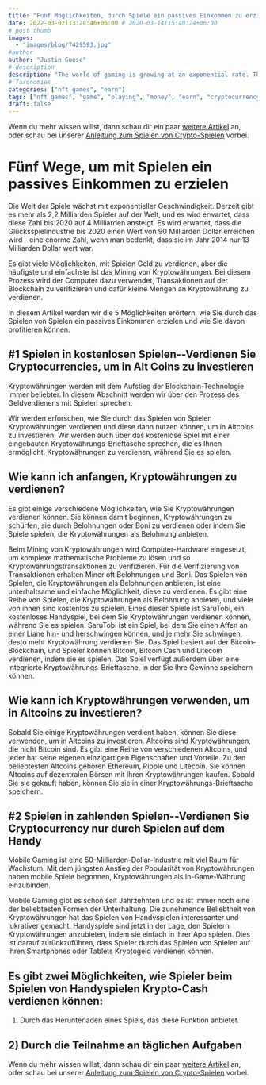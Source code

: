 ```yaml
---
title: "Fünf Möglichkeiten, durch Spiele ein passives Einkommen zu erzielen "
date: 2022-03-02T13:28:46+06:00 # 2020-03-14T15:40:24+06:00
# post thumb
images:
  - "images/blog/7429593.jpg"
#author
author: "Justin Guese"
# description
description: "The world of gaming is growing at an exponential rate. There are now more than 2.2 billion gamers in the world and this number is expected to grow to 4 billion "
# Taxonomies
categories: ["nft games", "earn"]
tags: ["nft games", "game", "playing", "money", "earn", "cryptocurrency", "games"]
draft: false
---
```



Wenn du mehr wissen willst, dann schau dir ein paar [weitere Artikel](/blog/) an, oder schau bei unserer [Anleitung zum Spielen von Crypto-Spielen](/services/how-do-i-get-started/) vorbei.

# Fünf Wege, um mit Spielen ein passives Einkommen zu erzielen 

Die Welt der Spiele wächst mit exponentieller Geschwindigkeit. Derzeit gibt es mehr als 2,2 Milliarden Spieler auf der Welt, und es wird erwartet, dass diese Zahl bis 2020 auf 4 Milliarden ansteigt. Es wird erwartet, dass die Glücksspielindustrie bis 2020 einen Wert von 90 Milliarden Dollar erreichen wird - eine enorme Zahl, wenn man bedenkt, dass sie im Jahr 2014 nur 13 Milliarden Dollar wert war.

Es gibt viele Möglichkeiten, mit Spielen Geld zu verdienen, aber die häufigste und einfachste ist das Mining von Kryptowährungen. Bei diesem Prozess wird der Computer dazu verwendet, Transaktionen auf der Blockchain zu verifizieren und dafür kleine Mengen an Kryptowährung zu verdienen.

In diesem Artikel werden wir die 5 Möglichkeiten erörtern, wie Sie durch das Spielen von Spielen ein passives Einkommen erzielen und wie Sie davon profitieren können.

## #1 Spielen in kostenlosen Spielen--Verdienen Sie Cryptocurrencies, um in Alt Coins zu investieren

Kryptowährungen werden mit dem Aufstieg der Blockchain-Technologie immer beliebter. In diesem Abschnitt werden wir über den Prozess des Geldverdienens mit Spielen sprechen. 

Wir werden erforschen, wie Sie durch das Spielen von Spielen Kryptowährungen verdienen und diese dann nutzen können, um in Altcoins zu investieren. Wir werden auch über das kostenlose Spiel mit einer eingebauten Kryptowährungs-Brieftasche sprechen, die es Ihnen ermöglicht, Kryptowährungen zu verdienen, während Sie es spielen.

## Wie kann ich anfangen, Kryptowährungen zu verdienen? 

Es gibt einige verschiedene Möglichkeiten, wie Sie Kryptowährungen verdienen können. Sie können damit beginnen, Kryptowährungen zu schürfen, sie durch Belohnungen oder Boni zu verdienen oder indem Sie Spiele spielen, die Kryptowährungen als Belohnung anbieten.

Beim Mining von Kryptowährungen wird Computer-Hardware eingesetzt, um komplexe mathematische Probleme zu lösen und so Kryptowährungstransaktionen zu verifizieren. Für die Verifizierung von Transaktionen erhalten Miner oft Belohnungen und Boni. Das Spielen von Spielen, die Kryptowährungen als Belohnungen anbieten, ist eine unterhaltsame und einfache Möglichkeit, diese zu verdienen. Es gibt eine Reihe von Spielen, die Kryptowährungen als Belohnung anbieten, und viele von ihnen sind kostenlos zu spielen. Eines dieser Spiele ist SaruTobi, ein kostenloses Handyspiel, bei dem Sie Kryptowährungen verdienen können, während Sie es spielen. SaruTobi ist ein Spiel, bei dem Sie einen Affen an einer Liane hin- und herschwingen können, und je mehr Sie schwingen, desto mehr Kryptowährung verdienen Sie. Das Spiel basiert auf der Bitcoin-Blockchain, und Spieler können Bitcoin, Bitcoin Cash und Litecoin verdienen, indem sie es spielen. Das Spiel verfügt außerdem über eine integrierte Kryptowährungs-Brieftasche, in der Sie Ihre Gewinne speichern können.

## Wie kann ich Kryptowährungen verwenden, um in Altcoins zu investieren? 

Sobald Sie einige Kryptowährungen verdient haben, können Sie diese verwenden, um in Altcoins zu investieren. Altcoins sind Kryptowährungen, die nicht Bitcoin sind. Es gibt eine Reihe von verschiedenen Altcoins, und jeder hat seine eigenen einzigartigen Eigenschaften und Vorteile. Zu den beliebtesten Altcoins gehören Ethereum, Ripple und Litecoin. Sie können Altcoins auf dezentralen Börsen mit Ihren Kryptowährungen kaufen. Sobald Sie sie gekauft haben, können Sie sie in einer Kryptowährungs-Brieftasche speichern.

## #2 Spielen in zahlenden Spielen--Verdienen Sie Cryptocurrency nur durch Spielen auf dem Handy

Mobile Gaming ist eine 50-Milliarden-Dollar-Industrie mit viel Raum für Wachstum. Mit dem jüngsten Anstieg der Popularität von Kryptowährungen haben mobile Spiele begonnen, Kryptowährungen als In-Game-Währung einzubinden.

Mobile Gaming gibt es schon seit Jahrzehnten und es ist immer noch eine der beliebtesten Formen der Unterhaltung. Die zunehmende Beliebtheit von Kryptowährungen hat das Spielen von Handyspielen interessanter und lukrativer gemacht. Handyspiele sind jetzt in der Lage, den Spielern Kryptowährungen anzubieten, indem sie einfach in ihrer App spielen. Dies ist darauf zurückzuführen, dass Spieler durch das Spielen von Spielen auf ihren Smartphones oder Tablets Kryptogeld verdienen können.

## Es gibt zwei Möglichkeiten, wie Spieler beim Spielen von Handyspielen Krypto-Cash verdienen können:

1) Durch das Herunterladen eines Spiels, das diese Funktion anbietet.

## 2) Durch die Teilnahme an täglichen Aufgaben
Wenn du mehr wissen willst, dann schau dir ein paar [weitere Artikel](/blog/) an, oder schau bei unserer [Anleitung zum Spielen von Crypto-Spielen](/services/how-do-i-get-started/) vorbei.

